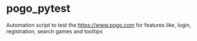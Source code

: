 # pogo_pytest
Automation script to test the https://www.pogo.com for features like, login, registration, search games and tooltips
